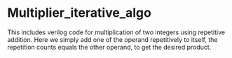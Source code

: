# Multiplier_iterative_algo
 This includes verilog code for multiplication of two integers using repetitive addition.
 Here we simply add one of the operand repetitively to itself, the repetition counts equals the other operand, to get the desired product.
